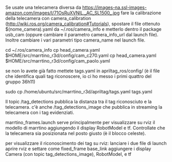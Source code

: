 Se usate una telecamera diversa da https://images-na.ssl-images-amazon.com/images/I/71OsRuXVNIL._AC_SL1500_.jpg fare la calibrazione della telecamera con camera_calibration (http://wiki.ros.org/camera_calibration#Tutorials), spostare il file ottenuto $(nome_camera).yaml da ~/.ros/camera_info e metterlo dentro il package usb_cam (oppure cambiare il parametro camera_info_url dal launch file). Inoltre cambiare i vari parametri tipo camera_name nel launch file. 

cd ~/.ros/camera_info 
cp head_camera.yaml $HOME/src/marrtino_r3d/config/cam_c270.yaml
cp head_camera.yaml $HOME/src/marrtino_r3d/config/cam_paolo.yaml

se non lo avete già fatto mettete tags.yaml in apriltag_ros/config/ (è il file che identifica quali tag riconoscere, io ci ho messo i primi quattro del gruppo 36h11)

sudo cp /home/ubuntu/src/marrtino_r3d/apriltag/tags.yaml tags.yaml  


Il topic /tag_detections pubblica la distanza tra il tag riconosciuto e la telecamera. c'è anche /tag_detections_image che pubblica in streaming la telecamera con i tag evidenziati.

marrtino_frames.launch serve principalmente per visualizzare su rviz il modello di marrtino aggiungendo il display RobotModel e tf. Controllate che la telecamera sia posizionata nel posto giusto (è il blocco celeste).

per visualizzare il riconoscimento dei tag su rviz:
  lanciare i due file di launch
  aprire rviz e settare come fixed_frame base_link
  aggiungere i display Camera (con topic tag_detections_image), RobotModel, e tf
